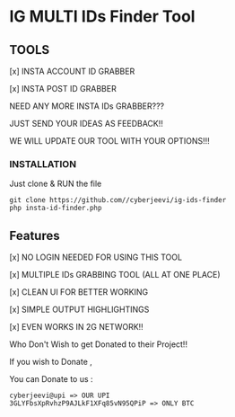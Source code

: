 # IG MULTI IDs Finder Tool

## TOOLS
[x] INSTA ACCOUNT ID GRABBER

[x] INSTA POST ID GRABBER




NEED ANY MORE INSTA IDs GRABBER???

JUST SEND YOUR IDEAS AS FEEDBACK!!

WE WILL UPDATE OUR TOOL WITH YOUR OPTIONS!!!



### INSTALLATION
Just clone & RUN the file
```
git clone https://github.com//cyberjeevi/ig-ids-finder
php insta-id-finder.php
```



## Features
[x] NO LOGIN NEEDED FOR USING THIS TOOL

[x] MULTIPLE IDs GRABBING TOOL (ALL AT ONE PLACE)

[x] CLEAN UI FOR BETTER WORKING

[x] SIMPLE OUTPUT HIGHLIGHTINGS

[x] EVEN WORKS IN 2G NETWORK!!





Who Don't Wish to get Donated to their Project!!

If you wish to Donate ,

You can Donate to us :

    cyberjeevi@upi => OUR UPI
    3GLYFbsXpRvhzP9AJLkF1XFq85vN95QPiP => ONLY BTC
    
